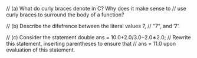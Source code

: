 // (a) What do curly braces denote in C? Why does it make sense to
// use curly braces to surround  the body of a function?

// (b) Describe the difefrence between the literal values 7, 
// "7", and ’7’.  


// (c) Consider the statement  double ans = 10.0+2.0/3.0−2.0∗2.0;
// Rewrite this statement, inserting parentheses to ensure that 
// ans = 11.0 upon evaluation of  this statement.
